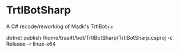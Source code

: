 # TrtlBotSharp
A C# recode/reworking of Madk's TrtlBot++


dotnet publish /home/traaitt/bot/TrtlBotSharp/TrtlBotSharp.csproj -c Release -r linux-x64
